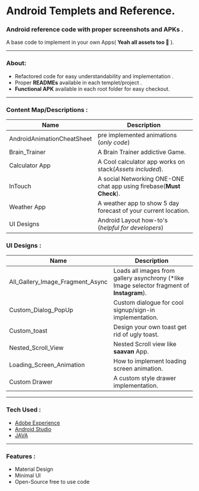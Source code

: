 # Android Templets and Reference.

### Android reference code with proper screenshots and APKs .

A base code to implement in your own Apps( **Yeah all assets too 🙂** ).

------



### About:

- Refactored code for easy understandability and implementation  .
- Proper **READMEs**  available in each templet/project .
- **Functional APK**  available in each root folder for easy checkout.

------

### Content Map/Descriptions :



| Name                       | Description                              |
| -------------------------- | ---------------------------------------- |
| AndroidAnimationCheatSheet | pre implemented animations (*only code*) |
| Brain_Trainer              | A Brain Trainer addictive Game.          |
| Calculator App             | A Cool calculator app works on stack(*Assets included*). |
| InTouch                    | A social Networking ONE-ONE chat app using firebase(**Must Check**). |
| Weather App                | A weather app to show 5 day forecast of your current location. |
| UI Designs                 | Android Layout how-to's (*helpful for developers*) |



### UI Designs :

| Name                             | Description                              |
| -------------------------------- | ---------------------------------------- |
| All_Gallery_Image_Fragment_Async | Loads all images from gallery asynchrony (*like Image selector fragment of **Instagram**). |
| Custom_Dialog_PopUp              | Custom dialogue for cool signup/sign-in implementation. |
| Custom_toast                     | Design your own toast get rid of ugly toast. |
| Nested_Scroll_View               | Nested Scroll view like **saavan** App.  |
| Loading_Screen_Animation         | How to implement loading screen animation. |
| Custom Drawer                    | A custom style drawer implementation.    |



------

### Tech Used :

- [Adobe Experience](http://www.adobe.com/in/products/experience-design.html)
- [Android Studio](https://developer.android.com/studio/index.html)
- [JAVA](#)

------



### Features : 

- Material Design
- Minimal UI
- Open-Source free to use code

[^All codes are free to use along with resources provided  just mention repo link while using]: 
